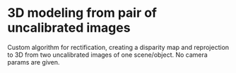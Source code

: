 # 3D modeling from pair of uncalibrated images

Custom algorithm for rectification, creating a disparity map and reprojection to 3D from two uncalibrated images of one scene/object. 
No camera params are given. 
